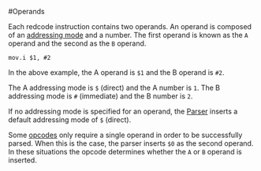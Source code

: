 #Operands

Each redcode instruction contains two operands. An operand is composed of an [addressing mode](addressing_modes) and a number. The first operand is known as the `A` operand and the second as the `B` operand.

```redcode
mov.i $1, #2
```
In the above example, the A operand is `$1` and the B operand is `#2`.

The A addressing mode is `$` (direct) and the A number is `1`.
The B addressing mode is `#` (immediate) and the B number is `2`.

If no addressing mode is specified for an operand, the [Parser](parser) inserts a default addressing mode of `$` (direct).

Some [opcodes](opcodes) only require a single operand in order to be successfully parsed. When this is the case, the parser inserts `$0` as the second operand. In these situations the opcode determines whether the `A` or `B` operand is inserted.